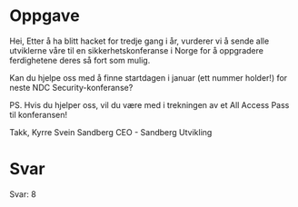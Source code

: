 # Oppgave

Hei,
Etter å ha blitt hacket for tredje gang i år, vurderer vi å sende alle utviklerne våre til en sikkerhetskonferanse i Norge for å oppgradere ferdighetene deres så fort som mulig.

Kan du hjelpe oss med å finne startdagen i januar (ett nummer holder!) for neste NDC Security-konferanse?

PS. Hvis du hjelper oss, vil du være med i trekningen av et All Access Pass til konferansen!


Takk,
Kyrre Svein Sandberg
CEO - Sandberg Utvikling

# Svar

Svar: 8
